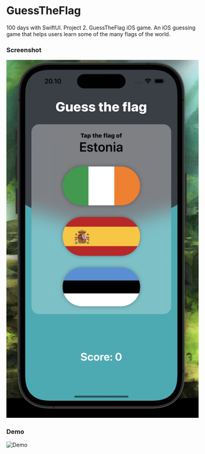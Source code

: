 # GuessTheFlag
100 days with SwiftUI. Project 2. GuessTheFlag iOS game. An iOS guessing game that helps users learn some of the many flags of the world.

### Screenshot 
![Screenshot](https://github.com/Mweh/GuessTheFlag/blob/main/Screenshot/image.png?raw=true)
### Demo
![Demo](https://github.com/Mweh/GuessTheFlag/blob/main/Screenshot/GuessTheFlag.gif?raw=true)
